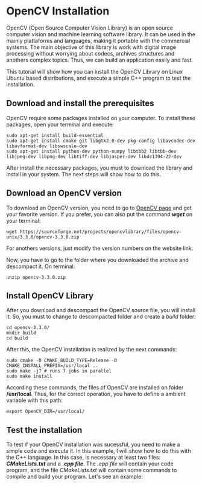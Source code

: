 # OpenCV Installation

OpenCV (Open Source Computer Vision Library) is an open source computer vision and machine learning software library. It can be used in the mainly plattaforms and languages, making it portable with the commercial systems. The main objective of this library is work with digital image processing without worrying about codecs, archives structures and anothers complex topics. Thus, we can build an application easily and fast.

This tutorial will show how you can install the OpenCV Library on Linux Ubuntu based distributions, and execute a simple C++ program to test the installation.

## Download and install the prerequisites

OpenCV require some packages installed on your computer. To install these packages, open your terminal and execute:

```
sudo apt-get install build-essential
sudo apt-get install cmake git libgtk2.0-dev pkg-config libavcodec-dev libavformat-dev libswscale-dev
sudo apt-get install python-dev python-numpy libtbb2 libtbb-dev libjpeg-dev libpng-dev libtiff-dev libjasper-dev libdc1394-22-dev
```

After install the necessary packages, you must to download the library and install in your system. The next steps will show how to do this.

## Download an OpenCV version

To download an OpenCV version, you need to go to [OpenCV page](https://sourceforge.net/projects/opencvlibrary/files/opencv-unix/) and get your favorite version. If you prefer, you can also put the command ***wget*** on your terminal:

```
wget https://sourceforge.net/projects/opencvlibrary/files/opencv-unix/3.3.0/opencv-3.3.0.zip
```
For anothers versions, just modify the version numbers on the website link.

Now, you have to go to the folder where you downloaded the archive and descompact it. On terminal:

```
unzip opencv-3.3.0.zip
```

## Install OpenCV Library

After you download and descompact the OpenCV source file, you will install it. So, you must to change to descompacted folder and create a *build* folder:
```
cd opencv-3.3.0/
mkdir build
cd build
```
After this, the OpenCV installation is realized by the next commands:
```
sudo cmake -D CMAKE_BUILD_TYPE=Release -D CMAKE_INSTALL_PREFIX=/usr/local ..
sudo make -j7 # runs 7 jobs in parallel
sudo make install
```
According these commands, the files of OpenCV are installed on folder **/usr/local**. Thus, for the correct operation, you have to define a ambient variable with this path:
```
export OpenCV_DIR=/usr/local/
```

## Test the installation

To test if your OpenCV installation was sucessful, you need to make a simple code and execute it. In this example, I will show how to do this with the C++ language. In this case, is necessary at least two files: ***CMakeLists.txt*** and a ***.cpp file***. The *.cpp file* will contain your code program, and the file *CMakeLists.txt* will contain some commands to compile and build your program. Let's see an example:
